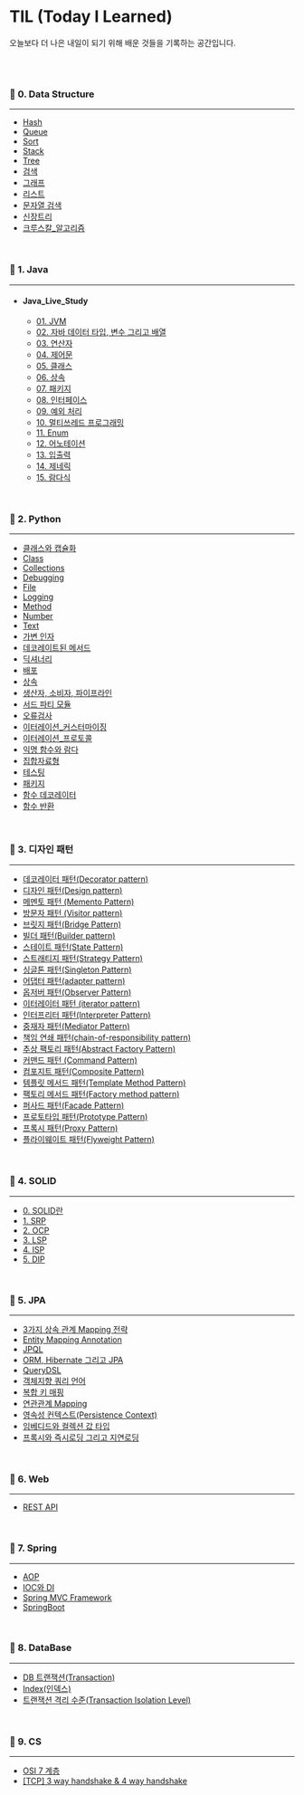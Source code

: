 # TIL (Today I Learned)

오늘보다 더 나은 내일이 되기 위해 배운 것들을 기록하는 공간입니다.

<br/>

<br/>

### 📌  0. Data Structure

---
- [Hash](.\0.%20Data%20Structure\Hash.md)
- [Queue](.\0.%20Data%20Structure\Queue.md)
- [Sort](.\0.%20Data%20Structure\Sort.md)
- [Stack](.\0.%20Data%20Structure\Stack.md)
- [Tree](.\0.%20Data%20Structure\Tree.md)
- [검색](.\0.%20Data%20Structure\검색.md)
- [그래프](.\0.%20Data%20Structure\그래프.md)
- [리스트](.\0.%20Data%20Structure\리스트.md)
- [문자열 검색](.\0.%20Data%20Structure\문자열%20검색.md)
- [신장트리](.\0.%20Data%20Structure\신장트리.md)
- [크루스칼_알고리즘](.\0.%20Data%20Structure\크루스칼_알고리즘.md)

<br/>

### 📌  1. Java

---
- #### Java_Live_Study
  - [01. JVM](.\1.%20Java\Java_Live_Study\01.%20JVM.md)
  - [02. 자바 데이터 타입, 변수 그리고 배열](.\1.%20Java\Java_Live_Study\02.%20자바%20데이터%20타입,%20변수%20그리고%20배열.md)
  - [03. 연산자](.\1.%20Java\Java_Live_Study\03.%20연산자.md)
  - [04. 제어문](.\1.%20Java\Java_Live_Study\04.%20제어문.md)
  - [05. 클래스](.\1.%20Java\Java_Live_Study\05.%20클래스.md)
  - [06. 상속](.\1.%20Java\Java_Live_Study\06.%20상속.md)
  - [07. 패키지](.\1.%20Java\Java_Live_Study\07.%20패키지.md)
  - [08. 인터페이스](.\1.%20Java\Java_Live_Study\08.%20인터페이스.md)
  - [09. 예외 처리](.\1.%20Java\Java_Live_Study\09.%20예외%20처리.md)
  - [10. 멀티쓰레드 프로그래밍](.\1.%20Java\Java_Live_Study\10.%20멀티쓰레드%20프로그래밍.md)
  - [11. Enum](.\1.%20Java\Java_Live_Study\11.%20Enum.md)
  - [12. 어노테이션](.\1.%20Java\Java_Live_Study\12.%20어노테이션.md)
  - [13. 입출력](.\1.%20Java\Java_Live_Study\13.%20입출력.md)
  - [14. 제네릭](.\1.%20Java\Java_Live_Study\14.%20제네릭.md)
  - [15. 람다식](.\1.%20Java\Java_Live_Study\15.%20람다식.md)

<br/>

### 📌  2. Python

---
- [ 클래스와 캡슐화](.\2.%20Python\%20클래스와%20캡슐화.md)
- [Class](.\2.%20Python\Class.md)
- [Collections](.\2.%20Python\Collections.md)
- [Debugging](.\2.%20Python\Debugging.md)
- [File](.\2.%20Python\File.md)
- [Logging](.\2.%20Python\Logging.md)
- [Method](.\2.%20Python\Method.md)
- [Number](.\2.%20Python\Number.md)
- [Text](.\2.%20Python\Text.md)
- [가변 인자](.\2.%20Python\가변%20인자.md)
- [데코레이트된 메서드](.\2.%20Python\데코레이트된%20메서드.md)
- [딕셔너리](.\2.%20Python\딕셔너리.md)
- [배포](.\2.%20Python\배포.md)
- [상속](.\2.%20Python\상속.md)
- [생산자, 소비자, 파이프라인](.\2.%20Python\생산자,%20소비자,%20파이프라인.md)
- [서드 파티 모듈](.\2.%20Python\서드%20파티%20모듈.md)
- [오류검사](.\2.%20Python\오류검사.md)
- [이터레이션_커스터마이징](.\2.%20Python\이터레이션_커스터마이징.md)
- [이터레이션_프로토콜](.\2.%20Python\이터레이션_프로토콜.md)
- [익명 함수와 람다](.\2.%20Python\익명%20함수와%20람다.md)
- [집합자료형](.\2.%20Python\집합자료형.md)
- [테스팅](.\2.%20Python\테스팅.md)
- [패키지](.\2.%20Python\패키지.md)
- [함수 데코레이터](.\2.%20Python\함수%20데코레이터.md)
- [함수 반환](.\2.%20Python\함수%20반환.md)

<br/>

### 📌  3. 디자인 패턴

---
- [데코레이터 패턴(Decorator pattern)](.\3.%20디자인%20패턴\데코레이터%20패턴(Decorator%20pattern).md)
- [디자인 패턴(Design pattern)](.\3.%20디자인%20패턴\디자인%20패턴(Design%20pattern).md)
- [메멘토 패턴 (Memento Pattern)](.\3.%20디자인%20패턴\메멘토%20패턴%20(Memento%20Pattern).md)
- [방문자 패턴 (Visitor pattern)](.\3.%20디자인%20패턴\방문자%20패턴%20(Visitor%20pattern).md)
- [브릿지 패턴(Bridge Pattern)](.\3.%20디자인%20패턴\브릿지%20패턴(Bridge%20Pattern).md)
- [빌더 패턴(Builder pattern)](.\3.%20디자인%20패턴\빌더%20패턴(Builder%20pattern).md)
- [스테이트 패턴(State Pattern)](.\3.%20디자인%20패턴\스테이트%20패턴(State%20Pattern).md)
- [스트래티지 패턴(Strategy Pattern)](.\3.%20디자인%20패턴\스트래티지%20패턴(Strategy%20Pattern).md)
- [싱글톤 패턴(Singleton Pattern)](.\3.%20디자인%20패턴\싱글톤%20패턴(Singleton%20Pattern).md)
- [어댑터 패턴(adapter pattern)](.\3.%20디자인%20패턴\어댑터%20패턴(adapter%20pattern).md)
- [옵저버 패턴(Observer Pattern)](.\3.%20디자인%20패턴\옵저버%20패턴(Observer%20Pattern).md)
- [이터레이터 패턴 (iterator pattern)](.\3.%20디자인%20패턴\이터레이터%20패턴%20(iterator%20pattern).md)
- [인터프리터 패턴(Interpreter Pattern)](.\3.%20디자인%20패턴\인터프리터%20패턴(Interpreter%20Pattern).md)
- [중재자 패턴(Mediator Pattern)](.\3.%20디자인%20패턴\중재자%20패턴(Mediator%20Pattern).md)
- [책임 연쇄 패턴(chain-of-responsibility pattern)](.\3.%20디자인%20패턴\책임%20연쇄%20패턴(chain-of-responsibility%20pattern).md)
- [추상 팩토리 패턴(Abstract Factory Pattern)](.\3.%20디자인%20패턴\추상%20팩토리%20패턴(Abstract%20Factory%20Pattern).md)
- [커맨드 패턴 (Command Pattern)](.\3.%20디자인%20패턴\커맨드%20패턴%20(Command%20Pattern).md)
- [컴포지트 패턴(Composite Pattern)](.\3.%20디자인%20패턴\컴포지트%20패턴(Composite%20Pattern).md)
- [템플릿 메서드 패턴(Template Method Pattern)](.\3.%20디자인%20패턴\템플릿%20메서드%20패턴(Template%20Method%20Pattern).md)
- [팩토리 메서드 패턴(Factory method pattern)](.\3.%20디자인%20패턴\팩토리%20메서드%20패턴(Factory%20method%20pattern).md)
- [퍼사드 패턴(Facade Pattern)](.\3.%20디자인%20패턴\퍼사드%20패턴(Facade%20Pattern).md)
- [프로토타입 패턴(Prototype Pattern)](.\3.%20디자인%20패턴\프로토타입%20패턴(Prototype%20Pattern).md)
- [프록시 패턴(Proxy Pattern)](.\3.%20디자인%20패턴\프록시%20패턴(Proxy%20Pattern).md)
- [플라이웨이트 패턴(Flyweight Pattern)](.\3.%20디자인%20패턴\플라이웨이트%20패턴(Flyweight%20Pattern).md)

<br/>

### 📌  4. SOLID

---
- [0. SOLID란](.\4.%20SOLID\0.%20SOLID란.md)
- [1. SRP](.\4.%20SOLID\1.%20SRP.md)
- [2. OCP](.\4.%20SOLID\2.%20OCP.md)
- [3. LSP](.\4.%20SOLID\3.%20LSP.md)
- [4. ISP](.\4.%20SOLID\4.%20ISP.md)
- [5. DIP](.\4.%20SOLID\5.%20DIP.md)

<br/>

### 📌  5. JPA

---
- [3가지 상속 관계 Mapping 전략](.\5.%20JPA\3가지%20상속%20관계%20Mapping%20전략.md)
- [Entity Mapping Annotation](.\5.%20JPA\Entity%20Mapping%20Annotation.md)
- [JPQL](.\5.%20JPA\JPQL.md)
- [ORM, Hibernate 그리고 JPA](.\5.%20JPA\ORM,%20Hibernate%20그리고%20JPA.md)
- [QueryDSL](.\5.%20JPA\QueryDSL.md)
- [객체지향 쿼리 언어](.\5.%20JPA\객체지향%20쿼리%20언어.md)
- [복합 키 매핑](.\5.%20JPA\복합%20키%20매핑.md)
- [연관관계 Mapping](.\5.%20JPA\연관관계%20Mapping.md)
- [영속성 컨텍스트(Persistence Context)](.\5.%20JPA\영속성%20컨텍스트(Persistence%20Context).md)
- [임베디드와 컬렉션 값 타입](.\5.%20JPA\임베디드와%20컬렉션%20값%20타입.md)
- [프록시와 즉시로딩 그리고 지연로딩](.\5.%20JPA\프록시와%20즉시로딩%20그리고%20지연로딩.md)

<br/>

### 📌  6. Web

---
- [REST API](.\6.%20Web\REST%20API.md)

<br/>

### 📌  7. Spring

---
- [AOP](.\7.%20Spring\AOP.md)
- [IOC와 DI](.\7.%20Spring\IOC와%20DI.md)
- [Spring MVC Framework](.\7.%20Spring\Spring%20MVC%20Framework.md)
- [SpringBoot](.\7.%20Spring\SpringBoot.md)

<br/>

### 📌  8. DataBase

---
- [DB 트랜잭션(Transaction)](.\8.%20DataBase\DB%20트랜잭션(Transaction).md)
- [Index(인덱스)](.\8.%20DataBase\Index(인덱스).md)
- [트랜잭션 격리 수준(Transaction Isolation Level) ](.\8.%20DataBase\트랜잭션%20격리%20수준(Transaction%20Isolation%20Level)%20.md)

<br/>

### 📌  9. CS

---
- [OSI 7 계층](.\9.%20CS\OSI%207%20계층.md)
- [[TCP] 3 way handshake & 4 way handshake](.\9.%20CS\[TCP]%203%20way%20handshake%20&%204%20way%20handshake.md)
